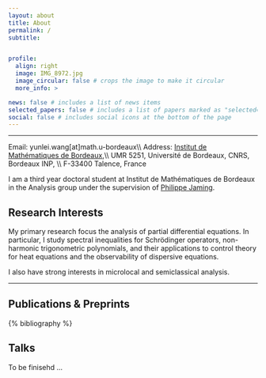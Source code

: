 ```yaml
---
layout: about
title: About
permalink: /
subtitle:  


profile:
  align: right
  image: IMG_8972.jpg
  image_circular: false # crops the image to make it circular
  more_info: >

news: false # includes a list of news items
selected_papers: false # includes a list of papers marked as "selected={true}" ps: I changed this to full publications
social: false # includes social icons at the bottom of the page
---
```

<hr />
Email: yunlei.wang[at]math.u-bordeaux\\
Address: <a href='https://www.math.u-bordeaux.fr/imb/spip.php?lang=fr'>Institut de Mathématiques de Bordeaux</a>,\\
UMR 5251, Université de Bordeaux, CNRS, Bordeaux INP, \\
F-33400 Talence, France


I am a third year doctoral student at Institut de Mathématiques de Bordeaux in the Analysis group under the supervision of <a href='https://www.math.u-bordeaux.fr/~pjaming/index.html'>Philippe Jaming</a>.



<h2 style="color: inherit" class="font-weight-bold">
  Research Interests
</h2>
 My primary research focus the analysis of partial differential equations. In particular, I study spectral inequalities for Schrödinger operators, non-harmonic trigonometric polynomials, and their applications to control theory for heat equations and the observability of dispersive equations. 
 
 I also have strong interests in microlocal and semiclassical analysis.

<hr/>
<h2 style="color: inherit" class="font-weight-bold">
  Publications & Preprints
</h2>
<style>ol.bibliography li { list-style: number }</style>
<div class="publications">
              {% bibliography %}
</div>

<h2 style="color: inherit" class="font-weight-bold">
  Talks
</h2>
<div>
To be finisehd ...
</div>

